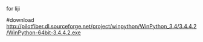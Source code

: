 
for liji

#download
http://pilotfiber.dl.sourceforge.net/project/winpython/WinPython_3.4/3.4.4.2/WinPython-64bit-3.4.4.2.exe

